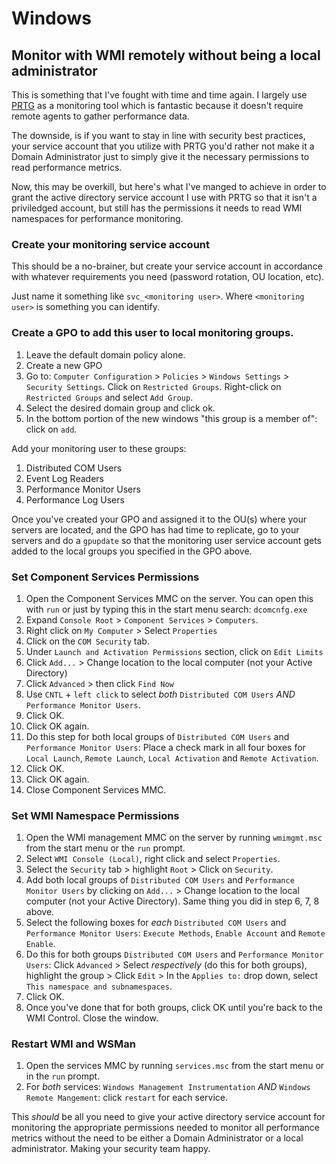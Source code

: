 # Windows

## Monitor with WMI remotely without being a local administrator

This is something that I've fought with time and time again. I largely use [PRTG](https://www.paessler.com/) as a monitoring tool which is fantastic because it doesn't require remote agents to gather performance data.

The downside, is if you want to stay in line with security best practices, your service account that you utilize with PRTG you'd rather not make it a Domain Administrator just to simply give it the necessary permissions to read performance metrics.

Now, this may be overkill, but here's what I've manged to achieve in order to grant the active directory service account I use with PRTG so that it isn't a priviledged account, but still has the permissions it needs to read WMI namespaces for performance monitoring.

### Create your monitoring service account

This should be a no-brainer, but create your service account in accordance with whatever requirements you need (password rotation, OU location, etc).

Just name it something like `svc_<monitoring user>`. Where `<monitoring user>` is something you can identify.

### Create a GPO to add this user to local monitoring groups.

1. Leave the default domain policy alone.
2. Create a new GPO
3. Go to:  `Computer Configuration` > `Policies` > `Windows Settings` > `Security Settings`. Click on `Restricted Groups`. Right-click on `Restricted Groups` and select `Add Group`.
4. Select the desired domain group and click ok.
5. In the bottom portion of the new windows "this group is a member of": click on `add`.

Add your monitoring user to these groups:

1. Distributed COM Users
2. Event Log Readers
3. Performance Monitor Users
4. Performance Log Users

Once you've created your GPO and assigned it to the OU(s) where your servers are located, and the GPO has had time to replicate, go to your servers and do a `gpupdate` so that the monitoring user service account gets added to the local groups you specified in the GPO above.

### Set Component Services Permissions

1. Open the Component Services MMC on the server.  You can open this with `run` or just by typing this in the start menu search: `dcomcnfg.exe`
2. Expand `Console Root` > `Component Services` > `Computers`.
3. Right click on `My Computer` > Select `Properties`
4. Click on the `COM Security` tab.
5. Under `Launch and Activation Permissions` section, click on `Edit Limits`
6. Click `Add...` > Change location to the local computer (not your Active Directory)
7. Click `Advanced` > then click `Find Now`
8. Use `CNTL` + `left click` to select _both_ `Distributed COM Users` *AND* `Performance Monitor Users`. 
9. Click OK.
10. Click OK again.
11. Do this step for both local groups of `Distributed COM Users` and `Performance Monitor Users`: Place a check mark in all four boxes for `Local Launch`, `Remote Launch`, `Local Activation` and `Remote Activation`.
12. Click OK.
13. Click OK again.
14. Close Component Services MMC.

### Set WMI Namespace Permissions 

1. Open the WMI management MMC on the server by running `wmimgmt.msc` from the start menu or the `run` prompt.
2. Select `WMI Console (Local)`, right click and select `Properties`.
3. Select the `Security` tab > highlight `Root` > Click on `Security`.
4. Add both local groups of `Distributed COM Users` and `Performance Monitor Users` by clicking on `Add...` > Change location to the local computer (not your Active Directory). Same thing you did in step 6, 7, 8 above.
5. Select the following boxes for *each* `Distributed COM Users` and `Performance Monitor Users`: `Execute Methods`, `Enable Account` and `Remote Enable`.
6. Do this for both groups `Distributed COM Users` and `Performance Monitor Users`: Click `Advanced` > Select _respectively_ (do this for both groups), highlight the group > Click `Edit` > In the `Applies to:` drop down, select `This namespace and subnamespaces`.
7. Click OK.
8. Once you've done that for both groups, click OK until you're back to the WMI Control. Close the window.

### Restart WMI and WSMan

1. Open the services MMC by running `services.msc` from the start menu or in the `run` prompt.
2. For _both_ services: `Windows Management Instrumentation` *AND* `Windows Remote Mangement`: click `restart` for each service.

This _should_ be all you need to give your active directory service account for monitoring the appropriate permissions needed to monitor all performance metrics without the need to be either a Domain Administrator or a local administrator.  Making your security team happy.